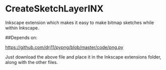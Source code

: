 # CreateSketchLayerINX
Inkscape extension which makes it easy to make bitmap sketches while within Inkscape.

##Depends on:

https://github.com/drj11/pypng/blob/master/code/png.py

Just download the above file and place it in the Inkscape extensions folder, along with the other files.

